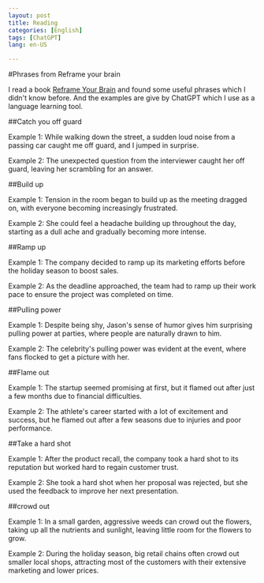 ```yaml
---
layout: post
title: Reading
categories: [English]
tags: [ChatGPT]
lang: en-US

---
```


#Phrases from Reframe your brain

I read a book [Reframe Your Brain](https://book.douban.com/subject/36535459/) and found some useful phrases which I didn't know before. And the examples are give by ChatGPT which I use as a language learning tool.


##Catch you off guard

Example 1: While walking down the street, a sudden loud noise from a passing car caught me off guard, and I jumped in surprise.

Example 2: The unexpected question from the interviewer caught her off guard, leaving her scrambling for an answer.

##Build up

Example 1: Tension in the room began to build up as the meeting dragged on, with everyone becoming increasingly frustrated.

Example 2: She could feel a headache building up throughout the day, starting as a dull ache and gradually becoming more intense.

##Ramp up

Example 1: The company decided to ramp up its marketing efforts before the holiday season to boost sales.

Example 2: As the deadline approached, the team had to ramp up their work pace to ensure the project was completed on time.

##Pulling power

Example 1: Despite being shy, Jason's sense of humor gives him surprising pulling power at parties, where people are naturally drawn to him.

Example 2: The celebrity's pulling power was evident at the event, where fans flocked to get a picture with her.

##Flame out

Example 1: The startup seemed promising at first, but it flamed out after just a few months due to financial difficulties.

Example 2: The athlete's career started with a lot of excitement and success, but he flamed out after a few seasons due to injuries and poor performance.

##Take a hard shot

Example 1: After the product recall, the company took a hard shot to its reputation but worked hard to regain customer trust.

Example 2: She took a hard shot when her proposal was rejected, but she used the feedback to improve her next presentation.

##crowd out

Example 1: In a small garden, aggressive weeds can crowd out the flowers, taking up all the nutrients and sunlight, leaving little room for the flowers to grow.

Example 2: During the holiday season, big retail chains often crowd out smaller local shops, attracting most of the customers with their extensive marketing and lower prices.









